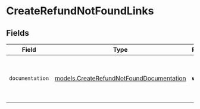 # CreateRefundNotFoundLinks


## Fields

| Field                                                                                      | Type                                                                                       | Required                                                                                   | Description                                                                                |
| ------------------------------------------------------------------------------------------ | ------------------------------------------------------------------------------------------ | ------------------------------------------------------------------------------------------ | ------------------------------------------------------------------------------------------ |
| `documentation`                                                                            | [models.CreateRefundNotFoundDocumentation](../models/createrefundnotfounddocumentation.md) | :heavy_check_mark:                                                                         | The URL to the generic Mollie API error handling guide.                                    |